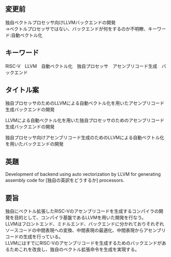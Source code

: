 ## 変更前
独自ベクトルプロセッサ向けLLVMバックエンドの開発  
->ベクトルプロセッサではない、バックエンドが何をするのか不明瞭、キーワード:自動ベクトル化

## キーワード
RISC-V　LLVM　自動ベクトル化　独自プロセッサ　アセンブリコード生成　バックエンド　

## タイトル案
独自プロセッサのためのLLVMによる自動ベクトル化を用いたアセンブリコード生成バックエンドの開発

LLVMによる自動ベクトル化を用いた独自プロセッサのためのアセンブリコード生成バックエンドの開発

独自プロセッサ向けアセンブリコード生成のためのLLVMによる自動ベクトル化を用いたバックエンドの開発

## 英題
Development of backend using auto vectorization by LLVM for generating assembly code for [独自の英訳をどうするか] processors.

## 要旨
独自にベクトル拡張したRISC-Vのアセンブリコードを生成するコンパイラの開発を目的として、コンパイラ基盤であるLLVMを用いた開発を行なう。  
LLVMはフロントエンド、ミドルエンド、バックエンドに分かれておりそれぞれソースコードの中間表現への変換、中間表現の最適化、中間表現からアセンブリコードの生成を行っている。  
LLVMにはすでにRISC-Vのアセンブリコードを生成するためのバックエンドがあるためこれを改良し、独自のベクトル拡張命令を生成を実現する。  
